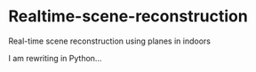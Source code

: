 # Realtime-scene-reconstruction
Real-time scene reconstruction using planes in indoors


I am rewriting in Python...

